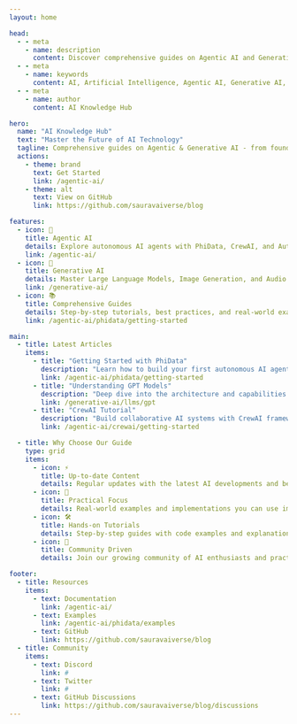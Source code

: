 ```yaml
---
layout: home

head:
  - - meta
    - name: description
      content: Discover comprehensive guides on Agentic AI and Generative AI technologies. Learn about PhiData, CrewAI, AutoGen, LLMs, and more.
  - - meta
    - name: keywords
      content: AI, Artificial Intelligence, Agentic AI, Generative AI, PhiData, CrewAI, AutoGen, LLMs, Machine Learning
  - - meta
    - name: author
      content: AI Knowledge Hub

hero:
  name: "AI Knowledge Hub"
  text: "Master the Future of AI Technology"
  tagline: Comprehensive guides on Agentic & Generative AI - from foundational concepts to advanced implementations.
  actions:
    - theme: brand
      text: Get Started
      link: /agentic-ai/
    - theme: alt
      text: View on GitHub
      link: https://github.com/sauravaiverse/blog

features:
  - icon: 🤖
    title: Agentic AI
    details: Explore autonomous AI agents with PhiData, CrewAI, and AutoGen. Learn to build intelligent systems that can reason and act independently.
    link: /agentic-ai/
  - icon: 🎨
    title: Generative AI
    details: Master Large Language Models, Image Generation, and Audio Synthesis. Create cutting-edge AI applications with practical examples.
    link: /generative-ai/
  - icon: 📚
    title: Comprehensive Guides
    details: Step-by-step tutorials, best practices, and real-world examples to help you implement AI solutions effectively.
    link: /agentic-ai/phidata/getting-started

main:
  - title: Latest Articles
    items:
      - title: "Getting Started with PhiData"
        description: "Learn how to build your first autonomous AI agent with PhiData"
        link: /agentic-ai/phidata/getting-started
      - title: "Understanding GPT Models"
        description: "Deep dive into the architecture and capabilities of GPT models"
        link: /generative-ai/llms/gpt
      - title: "CrewAI Tutorial"
        description: "Build collaborative AI systems with CrewAI framework"
        link: /agentic-ai/crewai/getting-started

  - title: Why Choose Our Guide
    type: grid
    items:
      - icon: ⚡️
        title: Up-to-date Content
        details: Regular updates with the latest AI developments and best practices
      - icon: 🎯
        title: Practical Focus
        details: Real-world examples and implementations you can use immediately
      - icon: 🛠️
        title: Hands-on Tutorials
        details: Step-by-step guides with code examples and explanations
      - icon: 🤝
        title: Community Driven
        details: Join our growing community of AI enthusiasts and practitioners

footer:
  - title: Resources
    items:
      - text: Documentation
        link: /agentic-ai/
      - text: Examples
        link: /agentic-ai/phidata/examples
      - text: GitHub
        link: https://github.com/sauravaiverse/blog
  - title: Community
    items:
      - text: Discord
        link: #
      - text: Twitter
        link: #
      - text: GitHub Discussions
        link: https://github.com/sauravaiverse/blog/discussions
---
```


<style>
:root {
  --vp-home-hero-name-color: transparent;
  --vp-home-hero-name-background: -webkit-linear-gradient(120deg, #bd34fe 30%, #41d1ff);
  --vp-home-hero-image-background-image: linear-gradient(-45deg, #bd34fe 50%, #47caff 50%);
  --vp-home-hero-image-filter: blur(44px);
}

@media (min-width: 640px) {
  :root {
    --vp-home-hero-image-filter: blur(56px);
  }
}

@media (min-width: 960px) {
  :root {
    --vp-home-hero-image-filter: blur(68px);
  }
}
</style>
